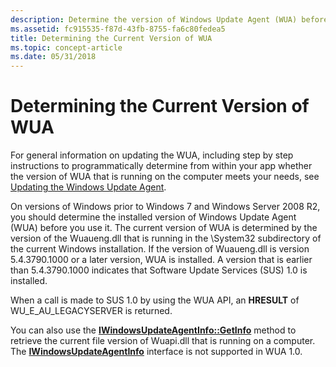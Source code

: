 ```yaml
---
description: Determine the version of Windows Update Agent (WUA) before you use it.
ms.assetid: fc915535-f87d-43fb-8755-fa6c80fedea5
title: Determining the Current Version of WUA
ms.topic: concept-article
ms.date: 05/31/2018
---
```


# Determining the Current Version of WUA

For general information on updating the WUA, including step by step instructions to programmatically determine from within your app whether the version of WUA that is running on the computer meets your needs, see [Updating the Windows Update Agent](updating-the-windows-update-agent.md).

On versions of Windows prior to Windows 7 and Windows Server 2008 R2, you should determine the installed version of Windows Update Agent (WUA) before you use it. The current version of WUA is determined by the version of the Wuaueng.dll that is running in the \\System32 subdirectory of the current Windows installation. If the version of Wuaueng.dll is version 5.4.3790.1000 or a later version, WUA is installed. A version that is earlier than 5.4.3790.1000 indicates that Software Update Services (SUS) 1.0 is installed.

When a call is made to SUS 1.0 by using the WUA API, an **HRESULT** of WU\_E\_AU\_LEGACYSERVER is returned.

You can also use the [**IWindowsUpdateAgentInfo::GetInfo**](/windows/desktop/api/Wuapi/nf-wuapi-iwindowsupdateagentinfo-getinfo) method to retrieve the current file version of Wuapi.dll that is running on a computer. The [**IWindowsUpdateAgentInfo**](/windows/desktop/api/Wuapi/nn-wuapi-iwindowsupdateagentinfo) interface is not supported in WUA 1.0.
